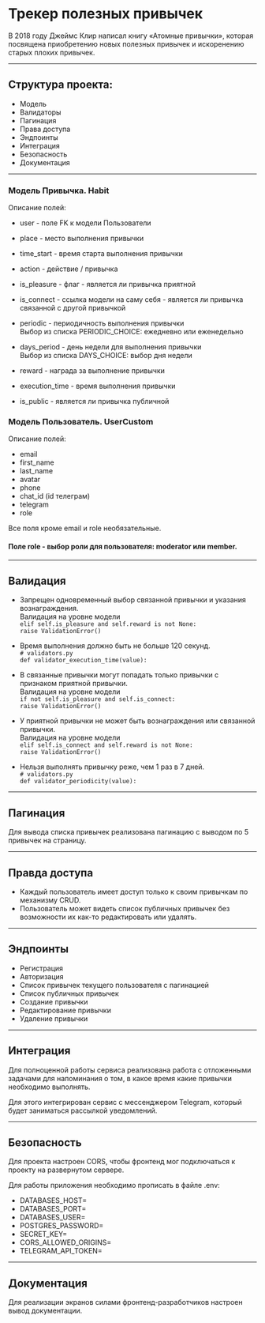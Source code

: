 # Трекер полезных привычек

В 2018 году Джеймс Клир написал книгу «Атомные привычки», которая посвящена приобретению новых полезных привычек и искоренению старых плохих привычек.

---

## Структура проекта:
* Модель
* Валидаторы
* Пагинация
* Права доступа
* Эндпоинты
* Интеграция
* Безопасность
* Документация

---

### Модель Привычка. Habit
Описание полей:
* user - поле FK к модели Пользователи
* place - место выполнения привычки
* time_start - время старта выполнения привычки
* action - действие / привычка
* is_pleasure - флаг - является ли привычка приятной
* is_connect - ссылка модели на саму себя - является ли привычка связанной с другой привычкой
* periodic - периодичность выполнения привычки <br>
Выбор из списка PERIODIC_CHOICE: ежедневно или еженедельно


* days_period - день недели для выполнения привычки <br>
Выбор из списка DAYS_CHOICE: выбор дня недели


* reward - награда за выполнение привычки
* execution_time - время выполнения привычки
* is_public - является ли привычка публичной


### Модель Пользователь. UserCustom
Описание полей:
* email
* first_name
* last_name
* avatar
* phone
* chat_id (id телеграм)
* telegram
* role <br>

Все поля кроме email и role необязательные. <br>
#### Поле role - выбор роли для пользователя: moderator или member.

---

## Валидация

* Запрещен одновременный выбор связанной привычки и указания вознаграждения.<br>
Валидация на уровне модели <br>
``elif self.is_pleasure and self.reward is not None:``  <br>
``raise ValidationError()``


* Время выполнения должно быть не больше 120 секунд. <br>
``# validators.py`` <br>
``def validator_execution_time(value):``  <br>


* В связанные привычки могут попадать только привычки с признаком приятной привычки. <br>
Валидация на уровне модели <br>
``if not self.is_pleasure and self.is_connect:``  <br>
``raise ValidationError()``

* У приятной привычки не может быть вознаграждения или связанной привычки. <br>
Валидация на уровне модели <br>
``elif self.is_connect and self.reward is not None:``  <br>
``raise ValidationError()``


* Нельзя выполнять привычку реже, чем 1 раз в 7 дней. <br>
``# validators.py`` <br>
``def validator_periodicity(value):``  <br>



---

## Пагинация

Для вывода списка привычек реализована пагинацию с выводом по 5 привычек на страницу.

---

## Правда доступа

* Каждый пользователь имеет доступ только к своим привычкам по механизму CRUD.
* Пользователь может видеть список публичных привычек без возможности их как-то редактировать или удалять.

---

## Эндпоинты

* Регистрация
* Авторизация
* Список привычек текущего пользователя с пагинацией
* Список публичных привычек
* Создание привычки
* Редактирование привычки
* Удаление привычки

---

## Интеграция

Для полноценной работы сервиса реализована работа с отложенными
задачами для напоминания о том, в какое время какие привычки необходимо выполнять. <br>

Для этого интегрирован сервис с мессенджером Telegram, 
который будет заниматься рассылкой уведомлений.

---

## Безопасность

Для проекта настроен CORS, чтобы фронтенд мог подключаться к проекту на развернутом сервере.

Для работы приложения необходимо прописать в файле .env:
* DATABASES_HOST=
* DATABASES_PORT=
* DATABASES_USER=
* POSTGRES_PASSWORD=
* SECRET_KEY=
* CORS_ALLOWED_ORIGINS=
* TELEGRAM_API_TOKEN=

---

## Документация

Для реализации экранов силами фронтенд-разработчиков настроен вывод документации.
